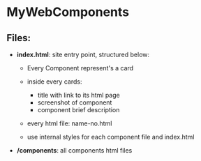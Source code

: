 # MyWebComponents

## Files:

- **index.html**: site entry point, structured below:

  - Every Component represent's a card
  - inside every cards:
    - title with link to its html page
    - screenshot of component
    - component brief description

  - every html file: name-no.html
  - use internal styles for each component file and index.html
- **/components**: all components html files